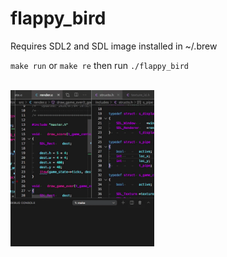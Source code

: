 # flappy_bird

Requires SDL2 and SDL image installed in ~/.brew

`make run` or `make re` then run `./flappy_bird`

<br>
<img height="250" src="https://github.com/ASSERT-game/flappy_bird/blob/master/resources/cookie.gif" />
<br>
